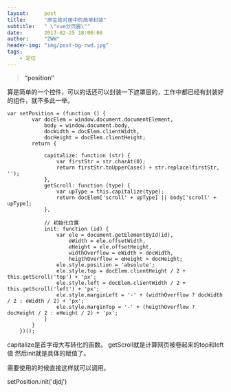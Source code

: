 ```yaml
---
layout:     post
title:      "原生绝对居中的简单封装"
subtitle:   " \"vue分页器\""
date:       2017-02-25 18:00:00
author:     "ZWW"
header-img: "img/post-bg-rwd.jpg"
tags:
    - 定位
---
```


> **“position”**

算是简单的一个控件，可以的话还可以封装一下遮罩层的，工作中都已经有封装好的组件，就不多此一举。

    var setPosition = (function () {
            var docElem = window.document.documentElement,
                body = window.document.body,
                docWidth = docElem.clientWidth,
                docHeight = docElem.clientHeight;
            return {

                capitalize: function (str) {
                    var firstStr = str.charAt(0);
                    return firstStr.toUpperCase() + str.replace(firstStr, '');
                },
                getScroll: function (type) {
                    var upType = this.capitalize(type);
                    return docElem['scroll' + upType] || body['scroll' + upType];
                },

                // 初始化位置
                init: function (id) {
                    var ele = document.getElementById(id),
                        eWidth = ele.offsetWidth,
                        eHeight = ele.offsetHeight,
                        widthOverflow = eWidth > docWidth,
                        heigthOverflow = eHeight > docHeight;
                    ele.style.position = 'absolute';
                    ele.style.top = docElem.clientHeight / 2 + this.getScroll('top') + 'px';
                    ele.style.left = docElem.clientWidth / 2 + this.getScroll('left') + 'px';
                    ele.style.marginLeft = '-' + (widthOverflow ? docWidth / 2 : eWidth / 2) + 'px';
                    ele.style.marginTop = '-' + (heigthOverflow ? docHeight / 2 : eHeight / 2) + 'px';
                }
            }
        })();
 
        
capitalize是首字母大写转化的函数。
getScroll就是计算网页被卷起来的top和left值
然后init就是具体的赋值了。

需要使用的时候直接这样就可以调用。

   setPosition.init('djdj')

 